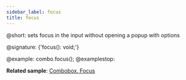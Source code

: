 ```yaml
---
sidebar_label: focus
title: focus
---          
```


@short: sets focus in the input without opening a popup with options

@signature: {'focus(): void;'}

@example:
combo.focus();
@examplestop:

**Related sample**: [Combobox. Focus](https://snippet.dhtmlx.com/hp6b5sxe)

[comment]: # (@related: combobox/work_with_combo.md#setting-focus)
